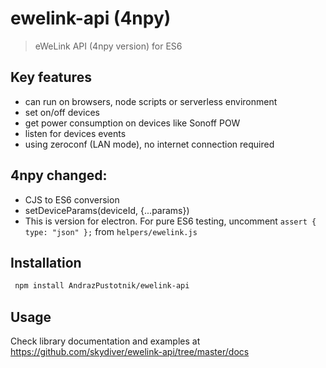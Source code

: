 # ewelink-api (4npy)
> eWeLink API (4npy version) for ES6


## Key features
* can run on browsers, node scripts or serverless environment
* set on/off devices
* get power consumption on devices like Sonoff POW
* listen for devices events
* using zeroconf (LAN mode), no internet connection required

## 4npy changed:
* CJS to ES6 conversion
* setDeviceParams(deviceId, {...params})
* This is version for electron. For pure ES6 testing, uncomment `assert { type: "json" };` from `helpers/ewelink.js`


## Installation
```sh
 npm install AndrazPustotnik/ewelink-api
```


## Usage
Check library documentation and examples at https://github.com/skydiver/ewelink-api/tree/master/docs